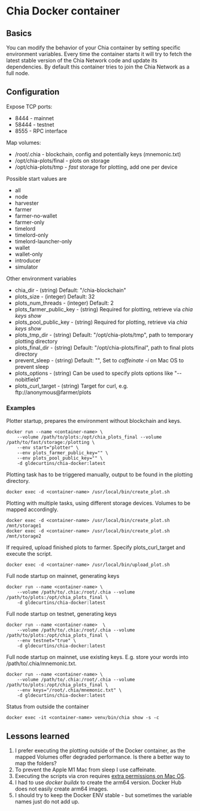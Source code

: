 # Chia Docker container

## Basics
You can modify the behavior of your Chia container by setting specific environment variables.
Every time the container starts it will try to fetch the latest stable version of the Chia Network code and update its dependencies.
By default this container tries to join the Chia Network as a full node.

## Configuration

Expose TCP ports:
- 8444 - mainnet
- 58444 - testnet
- 8555 - RPC interface

Map volumes:
- /root/.chia - blockchain, config and potentially keys (mnemonic.txt)
- /opt/chia-plots/final - plots on storage
- /opt/chia-plots/tmp - *fast* storage for plotting, add one per device

Possible start values are
- all
- node
- harvester
- farmer
- farmer-no-wallet
- farmer-only
- timelord
- timelord-only
- timelord-launcher-only
- wallet
- wallet-only
- introducer
- simulator

Other environment variables
- chia_dir - (string) Default: "/chia-blockchain"
- plots_size - (integer) Default: 32
- plots_num_threads - (integer) Default: 2
- plots_farmer_public_key - (string) Required for plotting, retrieve via *chia keys show*
- plots_pool_public_key - (string) Required for plotting, retrieve via *chia keys show*
- plots_tmp_dir - (string) Default: "/opt/chia-plots/tmp", path to temporary plotting directory
- plots_final_dir - (string) Default: "/opt/chia-plots/final", path to final plots directory
- prevent_sleep - (string) Default: "", Set to *caffeinate -i* on Mac OS to prevent sleep
- plots_options - (string) Can be used to specify plots options like "--nobitfield"
- plots_curl_target - (string) Target for curl, e.g. ftp://anonymous@farmer/plots

### Examples

Plotter startup, prepares the environment without blockchain and keys.
```
docker run --name <container-name> \
    --volume /path/to/plots:/opt/chia_plots_final --volume /path/to/fast/storage:/plotting \
    --env start="plotter" \
    --env plots_farmer_public_key="" \
    --env plots_pool_public_key="" \
    -d gldecurtins/chia-docker:latest
```

Plotting task has to be triggered manually, output to be found in the plotting directory.
```
docker exec -d <container-name> /usr/local/bin/create_plot.sh
```

Plotting with multiple tasks, using different storage devices. Volumes to be mapped accordingly.
```
docker exec -d <container-name> /usr/local/bin/create_plot.sh /mnt/storage1
docker exec -d <container-name> /usr/local/bin/create_plot.sh /mnt/storage2
```

If required, upload finished plots to farmer. Specify plots_curl_target and execute the script.
```
docker exec -d <container-name> /usr/local/bin/upload_plot.sh
```

Full node startup on mainnet, generating keys
```
docker run --name <container-name> \
    --volume /path/to/.chia:/root/.chia --volume /path/to/plots:/opt/chia_plots_final \
    -d gldecurtins/chia-docker:latest
```

Full node startup on testnet, generating keys
```
docker run --name <container-name>  \
    --volume /path/to/.chia:/root/.chia --volume /path/to/plots:/opt/chia_plots_final \
    --env testnet="true" \
    -d gldecurtins/chia-docker:latest
```

Full node startup on mainnet, use existing keys. E.g. store your words into /path/to/.chia/mnemonic.txt. 
```
docker run --name <container-name> \
    --volume /path/to/.chia:/root/.chia --volume /path/to/plots:/opt/chia_plots_final \
    --env keys="/root/.chia/mnemonic.txt" \
    -d gldecurtins/chia-docker:latest
```

Status from outside the container
```
docker exec -it <container-name> venv/bin/chia show -s -c
```

## Lessons learned

1. I prefer executing the plotting outside of the Docker container, as the mapped Volumes offer degraded performance. Is there a better way to map the folders?
2. To prevent the Apple M1 Mac from sleep I use caffeinate.
3. Executing the scripts via cron requires [extra permissions on Mac OS](https://osxdaily.com/2020/04/27/fix-cron-permissions-macos-full-disk-access/).
4. I had to use *docker buildx* to create the arm64 version. Docker Hub does not easily create arm64 images.
5. I should try to keep the Docker ENV stable - but sometimes the variable names just do not add up.